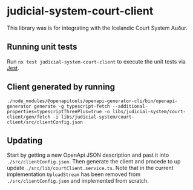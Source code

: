 # judicial-system-court-client

This library was is for integrating with the Icelandic Court System Auður.

## Running unit tests

Run `nx test judicial-system-court-client` to execute the unit tests via [Jest](https://jestjs.io).

## Client generated by running

`./node_modules/@openapitools/openapi-generator-cli/bin/openapi-generator generate -g typescript-fetch --additional-properties=typescriptThreePlus=true -o libs/judicial-system/court-client/gen/fetch -i libs/judicial-system/court-client/src/clientConfig.json`

## Updating

Start by getting a new OpenApi JSON description and past it into `./src/clientConfig.json`. Then generate the client and procede to up update `./src/lib/courtClient.service.ts`. Note that in the current implementation `UploadStream` has been removed from `./src/clientConfig.json` and implemented from scratch.
